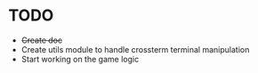 # TODO

- <del>Create doc</del>
- Create utils module to handle crossterm terminal manipulation
- Start working on the game logic
